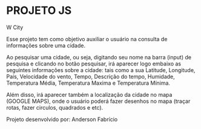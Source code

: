 # PROJETO JS

W City

Esse projeto tem como objetivo auxiliar o usuário na consulta de informações sobre uma cidade.

Ao pesquisar uma cidade, ou seja, digitando seu nome na barra (input) de pesquisa e clicando no botão pesquisar, irá aparecer logo embaixo as seguintes informações sobre a cidade: tais como a sua Latitude, Longitude, País, Velocidade do vento, Tempo, Descrição do tempo, Humidade, Temperatura Média, Temperatura Maxima e  Temperatura Mínima.

Além disso, irá aparecer também a localização da cidade no mapa (GOOGLE MAPS), onde o usuário poderá fazer desenhos no mapa (traçar rotas, fazer circulos, quadrados e etc).

Projeto desenvolvido por: Anderson Fabrício
